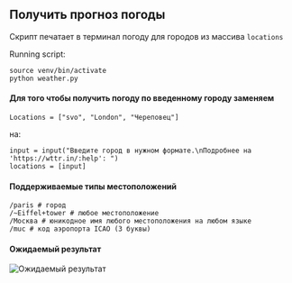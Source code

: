 ## Получить прогноз погоды

Скрипт печатает в терминал погоду для городов из массива `locations`

Running script:

    source venv/bin/activate
    python weather.py

#### Для того чтобы получить погоду по введенному городу заменяем

    Locations = ["svo", "London", "Череповец"]

на:

    input = input("Введите город в нужном формате.\nПодробнее на 'https://wttr.in/:help': ")
    locations = [input]

#### Поддерживаемые типы местоположений

    /paris # город
    /~Eiffel+tower # любое местоположение
    /Москва # юникодное имя любого местоположения на любом языке
    /muc # код аэропорта ICAO (3 буквы)

#### Ожидаемый результат

![Ожидаемый результат](https://dvmn.org/filer/canonical/1568003481/268/)
